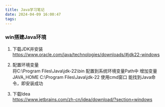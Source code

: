 ```yaml
---
title: Java学习笔记
date: 2024-04-09 16:00:47
tags:
---
```


### win搭建Java环境
1. 下载JDK并安装  
https://www.oracle.com/java/technologies/downloads/#jdk22-windows

2. 配置环境变量  
将C:\Program Files\Java\jdk-22\bin
配置到系统环境变量Path中
增加变量 JAVA_HOME C:\Program Files\Java\jdk-22
使用cmd窗口 能找到Java命令，即安装成功

3. 下载Idea  
https://www.jetbrains.com/zh-cn/idea/download/?section=windows
